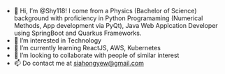 - 👋 Hi, I’m @Shy118! I come from a Physics (Bachelor of Science) background with proficiency in Python Programaming (Numerical Methods, App development via PyQt), Java Web Applcation Developer using SpringBoot and Quarkus Frameworks.
- 👀 I’m interested in Technology
- 🌱 I’m currently learning ReactJS, AWS, Kubernetes
- 💞️ I’m looking to collaborate with people of similar interest
- 📫 Do contact me at siahongyew@gmail.com
